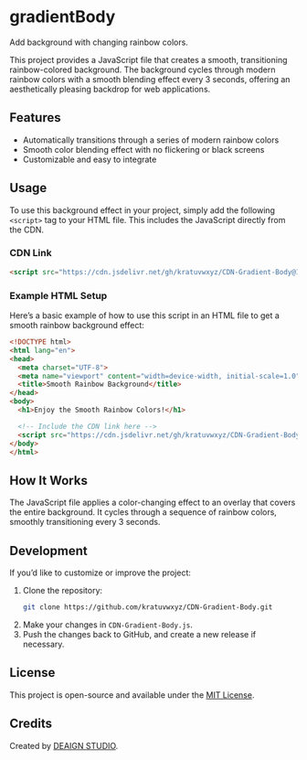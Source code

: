 # gradientBody
Add background with changing rainbow colors.

This project provides a JavaScript file that creates a smooth, transitioning rainbow-colored background. The background cycles through modern rainbow colors with a smooth blending effect every 3 seconds, offering an aesthetically pleasing backdrop for web applications.

## Features
- Automatically transitions through a series of modern rainbow colors
- Smooth color blending effect with no flickering or black screens
- Customizable and easy to integrate

## Usage

To use this background effect in your project, simply add the following `<script>` tag to your HTML file. This includes the JavaScript directly from the CDN.

### CDN Link

```html
<script src="https://cdn.jsdelivr.net/gh/kratuvwxyz/CDN-Gradient-Body@1.0.0/CDN-Gradient-Body.js"></script>
```

### Example HTML Setup

Here’s a basic example of how to use this script in an HTML file to get a smooth rainbow background effect:

```html
<!DOCTYPE html>
<html lang="en">
<head>
  <meta charset="UTF-8">
  <meta name="viewport" content="width=device-width, initial-scale=1.0">
  <title>Smooth Rainbow Background</title>
</head>
<body>
  <h1>Enjoy the Smooth Rainbow Colors!</h1>

  <!-- Include the CDN link here -->
  <script src="https://cdn.jsdelivr.net/gh/kratuvwxyz/CDN-Gradient-Body@1.0.0/CDN-Gradient-Body.js"></script>
</body>
</html>
```

## How It Works

The JavaScript file applies a color-changing effect to an overlay that covers the entire background. It cycles through a sequence of rainbow colors, smoothly transitioning every 3 seconds.

## Development

If you’d like to customize or improve the project:

1. Clone the repository:
   ```bash
   git clone https://github.com/kratuvwxyz/CDN-Gradient-Body.git
   ```
2. Make your changes in `CDN-Gradient-Body.js`.
3. Push the changes back to GitHub, and create a new release if necessary.

## License

This project is open-source and available under the [MIT License](LICENSE).

## Credits

Created by [DEAIGN STUDIO](https://github.com/kratuvwxyz).
